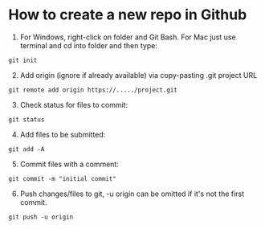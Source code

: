 # How to create a new repo in Github

1) For Windows, right-click on folder and Git Bash. For Mac just use terminal and cd into folder and then type:
```
git init
```
2) Add origin (ignore if already available) via copy-pasting .git project URL
```
git remote add origin https://...../project.git
```
3) Check status for files to commit:
```
git status
```
4) Add files to be submitted:
```
git add -A
```
5) Commit files with a comment: 
```
git commit -m "initial commit"
```
6) Push changes/files to git, -u origin can be omitted if it's not the first commit.
```
git push -u origin 
```